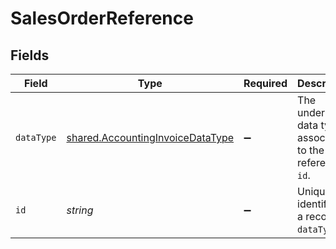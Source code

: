 # SalesOrderReference


## Fields

| Field                                                                                       | Type                                                                                        | Required                                                                                    | Description                                                                                 |
| ------------------------------------------------------------------------------------------- | ------------------------------------------------------------------------------------------- | ------------------------------------------------------------------------------------------- | ------------------------------------------------------------------------------------------- |
| `dataType`                                                                                  | [shared.AccountingInvoiceDataType](../../../sdk/models/shared/accountinginvoicedatatype.md) | :heavy_minus_sign:                                                                          | The underlying data type associated to the reference `id`.                                  |
| `id`                                                                                        | *string*                                                                                    | :heavy_minus_sign:                                                                          | Unique identifier to a record in `dataType`.                                                |